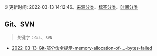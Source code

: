 :alarm_clock: 更新时间: 2022-03-13 14:12:46。[来源分类](../README.md)、[标签分类](../TAGS.md)、[时间分类](../TIMELINE.md)

## Git、SVN


> 关键字：`Git`、`SVN`



- [2022-03-13-Git-部分命令提示-memory-allocation-of-...-bytes-failed](https://www.v2ex.com/t/840072) 